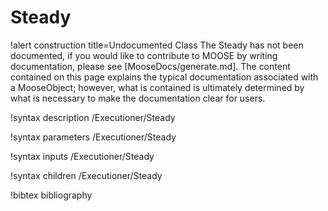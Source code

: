 <!-- MOOSE Documentation Stub: Remove this when content is added. -->

# Steady

!alert construction title=Undocumented Class
The Steady has not been documented, if you would like to contribute to MOOSE by
writing documentation, please see [MooseDocs/generate.md]. The content contained on this page explains
the typical documentation associated with a MooseObject; however, what is contained is ultimately
determined by what is necessary to make the documentation clear for users.

!syntax description /Executioner/Steady

!syntax parameters /Executioner/Steady

!syntax inputs /Executioner/Steady

!syntax children /Executioner/Steady

!bibtex bibliography
